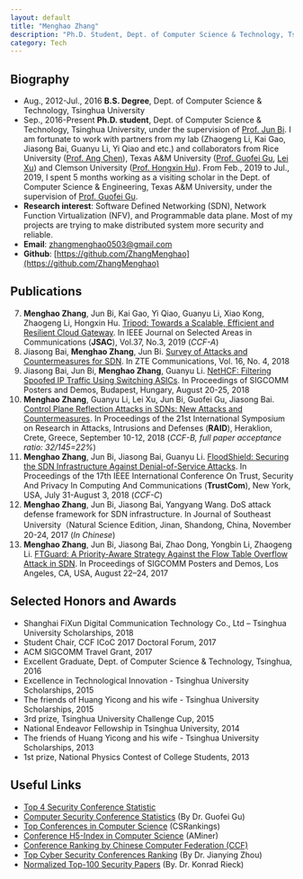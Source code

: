 ```yaml
---
layout: default
title: "Menghao Zhang"
description: "Ph.D. Student, Dept. of Computer Science & Technology, Tsinghua University, 100084, Beijing, China"
category: Tech
---
```


## Biography

* Aug., 2012-Jul., 2016  **B.S. Degree**, Dept. of Computer Science & Technology, Tsinghua University
* Sep., 2016-Present    **Ph.D. student**, Dept. of Computer Science & Technology, Tsinghua University, under the supervision of [Prof. Jun Bi](http://netarchlab.tsinghua.edu.cn/~junbi/). I am fortunate to work with partners from my lab (Zhaogeng Li, Kai Gao, Jiasong Bai, Guanyu Li, Yi Qiao and etc.) and collaborators from Rice University ([Prof. Ang Chen](https://www.cs.rice.edu/~angchen/)), Texas A&M University ([Prof. Guofei Gu](http://faculty.cs.tamu.edu/guofei/), [Lei Xu](http://students.cse.tamu.edu/xray2012/)) and Clemson University ([Prof. Hongxin Hu](https://people.cs.clemson.edu/~hongxih/)). 
From Feb., 2019 to Jul., 2019, I spent 5 months working as a visiting scholar in the Dept. of Computer Science & Engineering, Texas A&M University, under the supervision of [Prof. Guofei Gu](http://faculty.cs.tamu.edu/guofei/).
* **Research interest**: Software Defined Networking (SDN), Network Function Virtualization (NFV), and Programmable data plane. Most of my projects are trying to make distributed system more security and reliable.
* **Email**: zhangmenghao0503@gmail.com
* **Github**: [https://github.com/ZhangMenghao](https://github.com/ZhangMenghao)


## Publications

7. __Menghao Zhang__, Jun Bi, Kai Gao, Yi Qiao, Guanyu Li, Xiao Kong, Zhaogeng Li, Hongxin Hu. 
[Tripod: Towards a Scalable, Efficient and Resilient Cloud Gateway](./papers/jsac2019tripod.pdf). 
In IEEE Journal on Selected Areas in Communications (**JSAC**), Vol.37, No.3, 2019 (*CCF-A*)
6. Jiasong Bai, __Menghao Zhang__, Jun Bi. 
[Survey of Attacks and Countermeasures for SDN](./papers/zte2018survey.pdf).
In ZTE Communications, Vol. 16, No. 4, 2018
5. Jiasong Bai, Jun Bi, __Menghao Zhang__, Guanyu Li. 
[NetHCF: Filtering Spoofed IP Traffic Using Switching ASICs](./papers/sigcomm2018-poster-filtering.pdf).
In Proceedings of SIGCOMM Posters and Demos, Budapest, Hungary, August 20-25, 2018
4. __Menghao Zhang__, Guanyu Li, Lei Xu, Jun Bi, Guofei Gu, Jiasong Bai. 
[Control Plane Reflection Attacks in SDNs: New Attacks and Countermeasures](./papers/raid2018-sdns-attacks.pdf).
In Proceedings of the 21st International Symposium on Research in Attacks, Intrusions and Defenses (**RAID**), Heraklion, Crete, Greece, September 10-12, 2018 (*CCF-B, full paper acceptance ratio: 32/145=22%*)
3. __Menghao Zhang__, Jun Bi, Jiasong Bai, Guanyu Li. 
[FloodShield: Securing the SDN Infrastructure Against Denial-of-Service Attacks](./papers/trustcom2018-floodshield-securing.pdf).
In Proceedings of the 17th IEEE International Conference On Trust, Security And Privacy In Computing And Communications (**TrustCom**), New York, USA, July 31-August 3, 2018 (*CCF-C*)
2. __Menghao Zhang__, Jun Bi, Jiasong Bai, Yangyang Wang. 
DoS attack defense framework for SDN infrastructure.
In Journal of Southeast University（Natural Science Edition, Jinan, Shandong, China, November 20-24, 2017 (*In Chinese*)
1. __Menghao Zhang__, Jun Bi, Jiasong Bai, Zhao Dong, Yongbin Li, Zhaogeng Li.
[FTGuard: A Priority-Aware Strategy Against the Flow Table Overflow Attack in SDN](./papers/sigcomm2017-poster-ftguard.pdf).
In Proceedings of SIGCOMM Posters and Demos, Los Angeles, CA, USA, August 22–24, 2017 


## Selected Honors and Awards

* Shanghai FiXun Digital Communication Technology Co., Ltd – Tsinghua University Scholarships, 2018
* Student Chair, CCF ICoC 2017 Doctoral Forum, 2017
* ACM SIGCOMM Travel Grant, 2017
* Excellent Graduate, Dept. of Computer Science & Technology, Tsinghua, 2016
* Excellence in Technological Innovation - Tsinghua University Scholarships, 2015
* The friends of Huang Yicong and his wife - Tsinghua University Scholarships, 2015
* 3rd prize, Tsinghua University Challenge Cup, 2015
* National Endeavor Fellowship in Tsinghua University, 2014
* The friends of Huang Yicong and his wife - Tsinghua University Scholarships, 2013
* 1st prize, National Physics Contest of College Students, 2013


## Useful Links

* [Top 4 Security Conference Statistic](http://s3.eurecom.fr/~balzarot/notes/top4/index.html)
* [Computer Security Conference Statistics](http://faculty.cs.tamu.edu/guofei/sec_conf_stat.htm) (By Dr. Guofei Gu)
* [Top Conferences in Computer Science](http://csrankings.org/#/index?all&world) (CSRankings)
* [Conference H5-Index in Computer Science](https://www.aminer.cn/ranks/conf) (AMiner)
* [Conference Ranking by Chinese Computer Federation (CCF)](https://www.ccf.org.cn/xspj/wlyxxaq/)
* [Top Cyber Security Conferences Ranking](http://jianying.space/conference-ranking.html) (By Dr. Jianying Zhou)
* [Normalized Top-100 Security Papers](https://www.sec.cs.tu-bs.de/~konrieck/topnotch/sec_ntop100.html) (By. Dr. Konrad Rieck)


